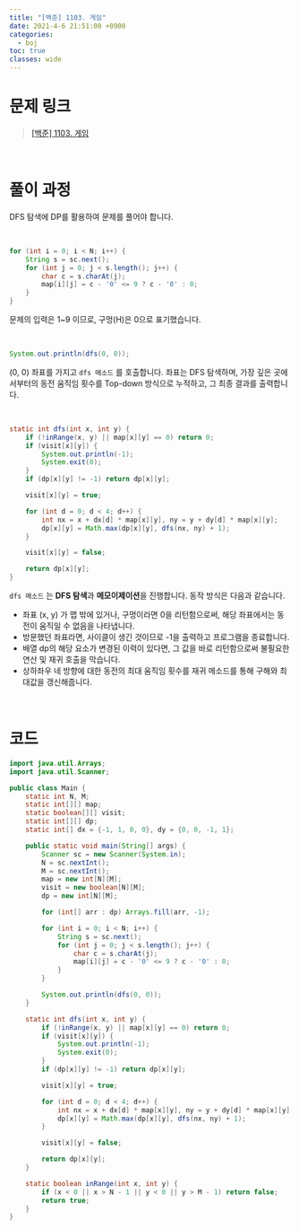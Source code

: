 ```yaml
---
title: "[백준] 1103. 게임"
date: 2021-4-6 21:51:00 +0900
categories:
  - boj
toc: true
classes: wide
---
```


# 문제 링크

> [[백준] 1103. 게임](https://www.acmicpc.net/problem/1103)

<br>

# 풀이 과정

DFS 탐색에 DP를 활용하여 문제를 풀어야 합니다.

<br>

```java
for (int i = 0; i < N; i++) {
    String s = sc.next();
    for (int j = 0; j < s.length(); j++) {
        char c = s.charAt(j);
        map[i][j] = c - '0' <= 9 ? c - '0' : 0;
    }
}
```

문제의 입력은 1~9 이므로, 구멍(H)은 0으로 표기했습니다.

<br>

```java
System.out.println(dfs(0, 0));
```

(0, 0) 좌표를 가지고 `dfs 메소드` 를 호출합니다. 좌표는 DFS 탐색하며, 가장 깊은 곳에서부터의 동전 움직임 횟수를 Top-down 방식으로 누적하고, 그 최종 결과를 출력합니다.

<br>

```java
static int dfs(int x, int y) {
    if (!inRange(x, y) || map[x][y] == 0) return 0;
    if (visit[x][y]) {
        System.out.println(-1);
        System.exit(0);
    }
    if (dp[x][y] != -1) return dp[x][y];

    visit[x][y] = true;

    for (int d = 0; d < 4; d++) {
        int nx = x + dx[d] * map[x][y], ny = y + dy[d] * map[x][y];
        dp[x][y] = Math.max(dp[x][y], dfs(nx, ny) + 1);
    }

    visit[x][y] = false;

    return dp[x][y];
}
```

`dfs 메소드` 는 **DFS 탐색**과 **메모이제이션**을 진행합니다. 동작 방식은 다음과 같습니다.

- 좌표 (x, y) 가 맵 밖에 있거나, 구멍이라면 0을 리턴함으로써, 해당 좌표에서는 동전이 움직일 수 없음을 나타냅니다.
- 방문했던 좌표라면, 사이클이 생긴 것이므로 -1을 출력하고 프로그램을 종료합니다.
- 배열 dp의 해당 요소가 변경된 이력이 있다면, 그 값을 바로 리턴함으로써 불필요한 연산 및 재귀 호출을 막습니다.
- 상하좌우 네 방향에 대한 동전의 최대 움직임 횟수를 재귀 메소드를 통해 구해와 최대값을 갱신해줍니다.

<br>

# 코드

```java
import java.util.Arrays;
import java.util.Scanner;

public class Main {
    static int N, M;
    static int[][] map;
    static boolean[][] visit;
    static int[][] dp;
    static int[] dx = {-1, 1, 0, 0}, dy = {0, 0, -1, 1};

    public static void main(String[] args) {
        Scanner sc = new Scanner(System.in);
        N = sc.nextInt();
        M = sc.nextInt();
        map = new int[N][M];
        visit = new boolean[N][M];
        dp = new int[N][M];

        for (int[] arr : dp) Arrays.fill(arr, -1);

        for (int i = 0; i < N; i++) {
            String s = sc.next();
            for (int j = 0; j < s.length(); j++) {
                char c = s.charAt(j);
                map[i][j] = c - '0' <= 9 ? c - '0' : 0;
            }
        }

        System.out.println(dfs(0, 0));
    }

    static int dfs(int x, int y) {
        if (!inRange(x, y) || map[x][y] == 0) return 0;
        if (visit[x][y]) {
            System.out.println(-1);
            System.exit(0);
        }
        if (dp[x][y] != -1) return dp[x][y];

        visit[x][y] = true;

        for (int d = 0; d < 4; d++) {
            int nx = x + dx[d] * map[x][y], ny = y + dy[d] * map[x][y];
            dp[x][y] = Math.max(dp[x][y], dfs(nx, ny) + 1);
        }

        visit[x][y] = false;

        return dp[x][y];
    }

    static boolean inRange(int x, int y) {
        if (x < 0 || x > N - 1 || y < 0 || y > M - 1) return false;
        return true;
    }
}
```